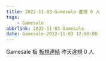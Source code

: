 ```yaml
---
title: 2022-11-03-Gamesale 違規 0 人
tags:
    - Gamesale
abbrlink: 2022-11-03-Gamesale
date: Gamesale-2022-11-03 12:00:00
---
```

Gamesale 板 [板規連結](https://www.ptt.cc/bbs/Gossiping/M.1637425085.A.07D.html)
昨天違規 0 人
